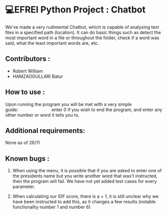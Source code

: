 # 💻EFREI Python Project : Chatbot



We've made a very rudimental Chatbot, which is capable of analysing text files in a specified path (location). It can do basic things such as detect the most important word in a file or throughout the folder, check if a word was said, what the least important words are, etc.



## Contributors :

- Robert William
- HAMZAOGULLARI Batur

## How to use :

Upon running the program you will be met with a very simple guide:                            enter 0 if you wish to end the program, and enter any other number or word it tells you to.

## Additional requirements:

None as of 26/11

## Known bugs :

1.  When using the menu, it is possible that if you are asked to enter one of the presidents name but you write another word that was't instructed, then the program will fail. We have not yet added test cases for every parameter.

2. When calculating our IDF score, there is a + 1, it is still unclear why we have been instructed to add this, as it changes a few results (notable functionality number 1 and number 6)
